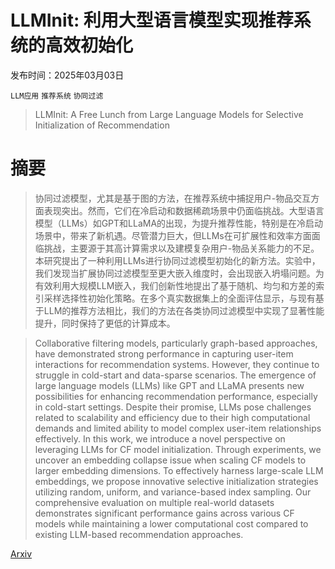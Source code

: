 # LLMInit: 利用大型语言模型实现推荐系统的高效初始化

发布时间：2025年03月03日

`LLM应用` `推荐系统` `协同过滤`

> LLMInit: A Free Lunch from Large Language Models for Selective Initialization of Recommendation

# 摘要

> 协同过滤模型，尤其是基于图的方法，在推荐系统中捕捉用户-物品交互方面表现突出。然而，它们在冷启动和数据稀疏场景中仍面临挑战。大型语言模型（LLMs）如GPT和LLaMA的出现，为提升推荐性能，特别是在冷启动场景中，带来了新机遇。尽管潜力巨大，但LLMs在可扩展性和效率方面面临挑战，主要源于其高计算需求以及建模复杂用户-物品关系能力的不足。本研究提出了一种利用LLMs进行协同过滤模型初始化的新方法。实验中，我们发现当扩展协同过滤模型至更大嵌入维度时，会出现嵌入坍塌问题。为有效利用大规模LLM嵌入，我们创新性地提出了基于随机、均匀和方差的索引采样选择性初始化策略。在多个真实数据集上的全面评估显示，与现有基于LLM的推荐方法相比，我们的方法在各类协同过滤模型中实现了显著性能提升，同时保持了更低的计算成本。

> Collaborative filtering models, particularly graph-based approaches, have demonstrated strong performance in capturing user-item interactions for recommendation systems. However, they continue to struggle in cold-start and data-sparse scenarios. The emergence of large language models (LLMs) like GPT and LLaMA presents new possibilities for enhancing recommendation performance, especially in cold-start settings. Despite their promise, LLMs pose challenges related to scalability and efficiency due to their high computational demands and limited ability to model complex user-item relationships effectively. In this work, we introduce a novel perspective on leveraging LLMs for CF model initialization. Through experiments, we uncover an embedding collapse issue when scaling CF models to larger embedding dimensions. To effectively harness large-scale LLM embeddings, we propose innovative selective initialization strategies utilizing random, uniform, and variance-based index sampling. Our comprehensive evaluation on multiple real-world datasets demonstrates significant performance gains across various CF models while maintaining a lower computational cost compared to existing LLM-based recommendation approaches.

[Arxiv](https://arxiv.org/abs/2503.01814)